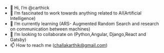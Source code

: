 - 👋 Hi, I’m @carthick
- 👀 I’m fascinated to work towards anything related to AI(Artificial Intelligence)
- 🌱 I’m currently learning (ARS- Augmented Random Search and research on communication between machines)
- 💞️ I’m looking to collaborate on (Python,Angular, Django,React and Gatsby)
- 📫 How to reach me (challakarthik@gmail.com)


